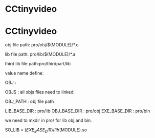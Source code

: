 

# CCtinyvideo
# CCtinyvideo

obj file path: pro/obj/$(MODULE)/*.o

lib file path: pro/lib/$(MODULE)/*.a

third lib file path:pro/thirdpart/lib

value name define:

OBJ : 

OBJS : all objs files need to linked.

OBJ_PATH : obj file path

LIB_BASE_DIR : pro/lib
OBJ_BASE_DIR : pro/obj
EXE_BASE_DIR : pro/bin

   we need to mkdir in pro/ for lib obj and bin. 

SO_LIB = $(EXE_BASE_DIR)/lib$(MODULE).so
